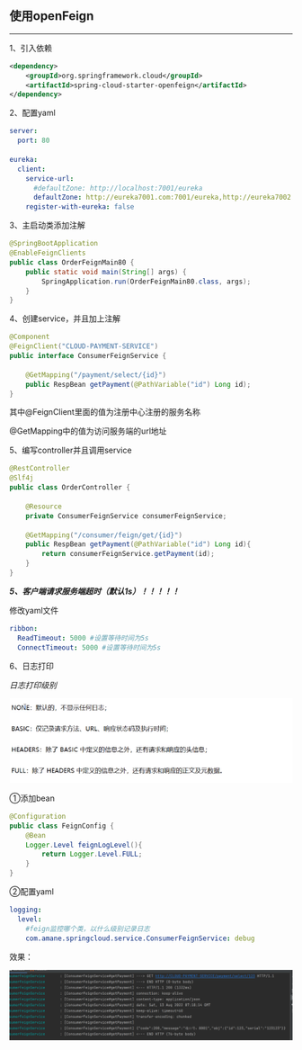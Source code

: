 ## 使用openFeign

****

1、引入依赖

```xml
<dependency>
    <groupId>org.springframework.cloud</groupId>
    <artifactId>spring-cloud-starter-openfeign</artifactId>
</dependency>
```

2、配置yaml

```yaml
server:
  port: 80

eureka:
  client:
    service-url:
      #defaultZone: http://localhost:7001/eureka
      defaultZone: http://eureka7001.com:7001/eureka,http://eureka7002.com:7002/eureka
    register-with-eureka: false
```

3、主启动类添加注解

```java
@SpringBootApplication
@EnableFeignClients
public class OrderFeignMain80 {
    public static void main(String[] args) {
        SpringApplication.run(OrderFeignMain80.class, args);
    }
}
```

4、创建service，并且加上注解

```java
@Component
@FeignClient("CLOUD-PAYMENT-SERVICE")
public interface ConsumerFeignService {

    @GetMapping("/payment/select/{id}")
    public RespBean getPayment(@PathVariable("id") Long id);
}
```

其中@FeignClient里面的值为注册中心注册的服务名称

@GetMapping中的值为访问服务端的url地址



5、编写controller并且调用service

```java
@RestController
@Slf4j
public class OrderController {

    @Resource
    private ConsumerFeignService consumerFeignService;

    @GetMapping("/consumer/feign/get/{id}")
    public RespBean getPayment(@PathVariable("id") Long id){
        return consumerFeignService.getPayment(id);
    }
}
```

***5、客户端请求服务端超时（默认1s）！！！！！***

修改yaml文件

```yaml
ribbon:
  ReadTimeout: 5000 #设置等待时间为5s
  ConnectTimeout: 5000 #设置等待时间为5s
```

6、日志打印

*日志打印级别*

![image-20220813151033066](..\imgs\image-20220813151033066.png)

①添加bean

```java
@Configuration
public class FeignConfig {
    @Bean
    Logger.Level feignLogLevel(){
        return Logger.Level.FULL;
    }
}
```

②配置yaml

```yaml
logging:
  level:
    #feign监控哪个类，以什么级别记录日志
    com.amane.springcloud.service.ConsumerFeignService: debug
```

效果：

![image-20220813151836961](..\imgs\image-20220813151836961.png)

